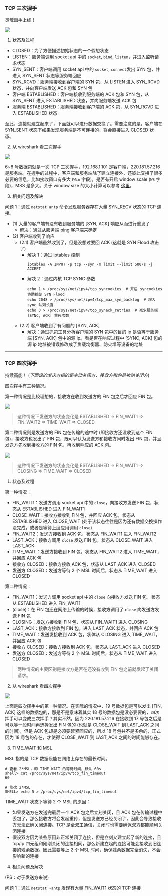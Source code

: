 ### TCP 三次握手

灵魂画手上线！

![](https://raw.githubusercontent.com/hsxhr-10/picture/master/三次握手.jpeg)

1. 状态及过程

- CLOSED：为了方便描述初始状态的一个假想状态
- LISTEN：服务端调用 socket api 中的 `socket`, `bind`, `listen`，并进入监听请求状态
- SYN_SENT：客户端调用 socket api 中的 `socket`, `connect`发出 SYN 包，并进入 SYN_SENT 状态等服务端回应
- SYN_RCVD：服务端接收到客户端的 SYN 包，从 LISTEN 进入 SYN_RCVD 状态，并向客户端发送 ACK 包和 SYN 包
- 客户端 ESTABLISHED：客户端接收到服务端的 ACK 包和 SYN 包，从 SYN_SENT 进入 ESTABLISHED 状态，并向服务端发送 ACK 包
- 服务端 ESTABLISHED：服务端接收到客户端的 ACK 包，从 SYN_RCVD 进入 ESTABLISHED 状态

至此，连接就建立起来了，下面就可以进行数据交换了。需要注意的是，客户端在 SYN_SENT 状态下如果发现服务端是不可连接的，将会直接进入 CLOSED 状态。

2. 从 wireshark 看三次握手

![](https://raw.githubusercontent.com/hsxhr-10/picture/master/从wireshark看三次握手.png)

6~8 号数据包就是一次 TCP 三次握手，192.168.1.101 是客户端，220.181.57.216 是服务端。在握手的过程中，客户端和服务端除了建立连接外，还彼此交换了很多必要的信息，比如接收窗口有多大 (`Win` 字段)，是否有开启 window scale (`WS` 字段)，MSS 是多大。关于 window size 的大小计算可以参考 [这里](https://github.com/hsxhr-10/blog/blob/master/Linux/【网络%20IO】--%20白话%20TCP%20窗口与重传.md#接收窗口)。

3. 相关问题及解决

问题 1：通过 `netstat antp` 命令发现服务器存在大量 SYN_RECV 状态的 TCP 连接。

- (1) 大量的客户端有没有收到服务端的 [SYN, ACK] 响应从而进行重发了
  - 解决：通过从服务端 ping 客户端来确定
- (2) 客户端收到了响应
  - (2.1) 客户端虽然收到了，但是没想过要回 ACK (这就是 SYN Flood 攻击了)
    - 解决 1：通过 iptables 控制
      ```
      iptables -A INPUT -p tcp --syn -m limit --limit 500/s -j ACCEPT
      ```
    - 解决 2：通过内核 TCP SYNC 参数
      ```
      echo 1 > /proc/sys/net/ipv4/tcp_syncookies  # 开启 syncookies 协助抵御 SYN Flood
      echo 2048 > /proc/sys/net/ipv4/tcp_max_syn_backlog  # 增大 sync 队列长度
      echo 3 > /proc/sys/net/ipv4/tcp_synack_retries  # 减少服务端 [SYNC, ACK] 重传次数
      ```
  - (2.2) 客户端收到了有问题的 [SYN, ACK]
    - 解决：通过抓包工具分析客户端的 SYN 包中的目的 ip 是否等于服务端 [SYN, ACK] 包中的源 ip。看是否在响应过程中 [SYNC, ACK] 包的源 ip 地址被错误修改成了负载均衡器、防火墙等设备的地址

---

### TCP 四次挥手

持续高能！ (*下面说的发送方指的是主动关闭方，接收方指的是被动关闭方*)

四次挥手有三种情况。

第一种情况是比较理想的，接收方在收到发送方的 FIN 包之后才回应 FIN 包。

![](https://raw.githubusercontent.com/hsxhr-10/picture/master/四次挥手1.png)

> 这种情况下发送方的状态变化是 ESTABLISHED => FIN_WAIT1 => FIN_WAIT2 => TIME_WAIT => CLOSED

第二种情况则是发送方的 FIN 包在传输的途中时 (即接收方还没收到这个 FIN 包)，接收方也发出了 FIN 包，既可以认为发送方和接收方同时发出 FIN 包，并且发送方先收到接收方的 FIN 包，再收到响应的 ACK 包。

![](https://raw.githubusercontent.com/hsxhr-10/picture/master/四次挥手2.png)

> 这种情况下发送方的状态变化是 ESTABLISHED => FIN_WAIT1 => CLOSING => TIME_WAIT => CLOSED

1. 状态及过程

第一种情况：

- FIN_WAIT1：发送方调用 socket api 中的 `close`，向接收方发送 FIN 包，状态从 ESTABLISHED 进入 FIN_WAIT1
- CLOSE_WAIT：接收方接收到 FIN 包，并回应 ACK 包，状态从 ESTABLISHED 进入 CLOSE_WAIT (处于该状态往往是因为还有数据交换操作没完成，或者是等待上层应用调用 `close`)
- FIN_WAIT2：发送方接收到 ACK 包，状态从 FIN_WAIT1 进入 FIN_WAIT2
- LAST_ACK：接收方调用 `close` 发送 FIN 包，状态从 CLOSE_WAIT 进入 LAST_ACK
- TIME_WAIT：发送方接收到 FIN 包，状态从 FIN_WAIT2 进入 TIME_WAIT，并回应 ACK 包
- 接收方 CLOSED：接收方接收 ACK 包，状态从 LAST_ACK 进入 CLOSED
- 发送方 CLOSED：发送方等待 2 个 MSL 时间后，状态从 TIME_WAIT 进入 CLOSED

第二种情况：

- FIN_WAIT1：发送方调用 socket api 中的 `close` 向接收方发送 FIN 包，状态从 ESTABLISHED 进入 FIN_WAIT1
- (close)：在 FIN 包还在网络上传输的时候，接收方调用了 `close` 向发送方发送 FIN 包
- CLOSING：发送方接收到 FIN 包，状态从 FIN_WAIT1 进入 CLOSING
- LAST_ACK：接收方接收到 FIN 包，进入 LAST_ACK 状态，并回应 ACK 包
- TIME_WAIT：发送发接收到 ACK 包，状体从 CLOSING 进入 TIME_WAIT，并回应 ACK 包
- 接收方 CLOSED：接收方接收到 ACK 包，状态从 LAST_ACK 进入 CLOSED
- 发送方 CLOSED：发送方等待 2 个 MSL 时间后，状态从 TIME_WAIT 进入 CLOSED

> 两种情况的主要区别是接收方是否在还没有收到 FIN 包之前就发起了关闭请求。

2. 从 wireshark 看四次挥手

![](https://raw.githubusercontent.com/hsxhr-10/picture/master/从wireshark看四次挥手.png)

上面是四次挥手中的第一种情况。在实际的情况中，19 号数据包是可以发出 [FIN, ACK] 这样的数据包的，那是不是意味着其实 18 号的数据包是没必要要的，四次挥手可以变成三次挥手？其实不然，因为 220.181.57.216 在接收到 17 号包之后是可以等一段时间再选择发出 FIN 包的 (也就是 CLOSE_WAIT 到 LAST_ACK 之间的时间)，但是 ACK 包却是必须要赶紧回应的，所以 18 号包并不是多余的，正式因为 18 号包的存在，才使得 CLOSE_WAIT 到 LAST_ACK 之间的时间能够存在。

3. TIME_WAIT 和 MSL

MSL 指的是 TCP 数据段能在网络上存在的最长时间。

```
# 查看 2*MSL，即 TIME_WAIT 的等待时间，默认 60s
shell> cat /proc/sys/net/ipv4/tcp_fin_timeout
60

# 修改 2*MSL
SHELL> echo 5 > /proc/sys/net/ipv4/tcp_fin_timeout
```

TIME_WAIT 状态下等待 2 个 MSL 的原因：

- 如果发送方在发送完最后一个 ACK 包之后立刻关闭，且 ACK 包在传输过程中丢包了，那么接收方将会发起重传，但是发送方已经关闭了，因此会导致接收方无法正确关闭连接。TCP 是全双工通信，关闭时也需要确保双方都能顺利关闭连接
- 假设双方因为某些原因非正常关闭了连接，但是立刻又建立起了新的连接，且 tcp/ip 四元组和刚刚关闭的连接相同，那么新建立起的连接可能会接收到旧连接的残余数据。因此需要等上 2 个 MSL 时间，确保残余数据完全消失，不会影响新的连接

4. 相关问题及解决

(PS：对于发送方来说)

问题 1：通过 `netstat -antp` 发现有大量 FIN_WAIT1 状态的 TCP 连接





